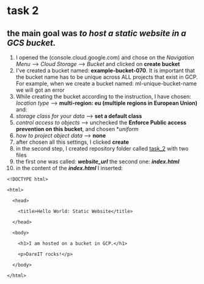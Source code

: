 # task 2
## the main goal was *to host a static website in a GCS bucket.*
1.  I opened the (console.cloud.google.com) and chose on the *Navigation Menu* --> *Cloud Storage* --> *Bucket* and clicked on **create bucket**
2.  I've created a bucket named: **example-bucket-070**. It is important that the bucket name has to be unique across ALL projects that exist in GCP. For example, when we create a bucket named: ml-unique-bucket-name we will got an error
3. While creating the bucket according to the instruction, I have chosen: *location type* --> **multi-region: eu (multiple regions in European Union)** and:
4. *storage class for your data* --> **set a default class**
5. *control access to objects* --> unchecked the **Enforce Public access prevention on this bucket**, and chosen **uniform*
6. *how to project object data* --> **none**
7. after chosen all this settings, I clicked **create**
8. in the second step, I created repository folder called [task_2](https://github.com/inspiritgoldenx/dareit-tasks/tree/main/task_2) with two files
9. the first one was called: ***website_url*** the second one: ***index.html***
10. in the content of the ***index.html*** I inserted:
```
<!DOCTYPE html>

<html>

  <head>

    <title>Hello World: Static Website</title>

  </head>

  <body>

    <h1>I am hosted on a bucket in GCP.</h1>

    <p>DareIT rocks!</p>

  </body>

</html>
```
